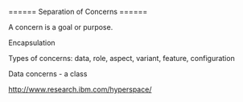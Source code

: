 ====== Separation of Concerns ======

A concern is a goal or purpose.  


Encapsulation


Types of concerns:
data, role, aspect, variant, feature, configuration




Data concerns - a class


http://www.research.ibm.com/hyperspace/


